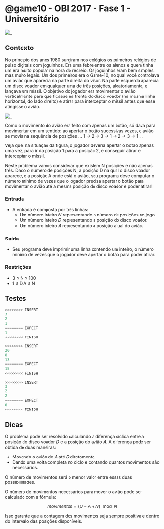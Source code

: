 # @game10 - OBI 2017 - Fase 1 - Universitário

![_](cover.jpg)

## Contexto

No princípio dos anos 1980 surgiram nos colégios os primeiros relógios de pulso digitais com joguinhos. Era uma febre entre os alunos e quem tinha um era muito popular na hora do recreio. Os joguinhos eram bem simples, mas muito legais. Um dos primeiros era o Game-10, no qual você controlava um avião que aparecia na parte direita do visor. Na parte esquerda aparecia um disco voador em qualquer uma de três posições, aleatoriamente, e lançava um míssil. O objetivo do jogador era movimentar o avião verticalmente para que ficasse na frente do disco voador (na mesma linha horizontal, do lado direito) e atirar para interceptar o míssil antes que esse atingisse o avião.

![_](figura.jpg)

Como o movimento do avião era feito com apenas um botão, só dava para movimentar em um sentido: ao apertar o botão sucessivas vezes, o avião se movia na sequência de posições ... 1 → 2 → 3 → 1 → 2 → 3 → 1 ...

Veja que, na situação da figura, o jogador deveria apertar o botão apenas uma vez, para ir da posição 1 para a posição 2, e conseguir atirar e interceptar o míssil.

Neste problema vamos considerar que existem N posições e não apenas três. Dado o número de posições N, a posição D na qual o disco voador aparece, e a posição A onde está o avião, seu programa deve computar o número mínimo de vezes que o jogador precisa apertar o botão para movimentar o avião até a mesma posição do disco voador e poder atirar!

### Entrada

- A entrada é composta por três linhas:
  - Um número inteiro 𝑁 representando o número de posições no jogo.
  - Um número inteiro 𝐷 representando a posição do disco voador.
  - Um número inteiro 𝐴 representando a posição atual do avião.

### Saída

- Seu programa deve imprimir uma linha contendo um inteiro, o número mínimo de vezes que o jogador deve apertar o botão para poder atirar.

### Restrições

- 3 ≤ N ≤ 100
- 1 ≤ D,A ≤ N

## Testes

``` py
>>>>>>>> INSERT
3
2
1
======== EXPECT
1
<<<<<<<< FINISH
```

```py
>>>>>>>> INSERT
20
8
13
======== EXPECT
15
<<<<<<<< FINISH
```

```py
>>>>>>>> INSERT
3
2
2
======== EXPECT
0
<<<<<<<< FINISH
```

## Dicas

O problema pode ser resolvido calculando a diferença cíclica entre a posição do disco voador 𝐷 e a posição do avião 𝐴. A diferença pode ser obtida de duas maneiras:

- Movendo o avião de 𝐴 até 𝐷 diretamente.
- Dando uma volta completa no ciclo e contando quantos movimentos são necessários.

O número de movimentos será o menor valor entre essas duas possibilidades.

O número de movimentos necessários para mover o avião pode ser calculado com a fórmula:

$$movimentos = (D - A + N) \mod N$$

Isso garante que a contagem dos movimentos seja sempre positiva e dentro do intervalo das posições disponíveis.
